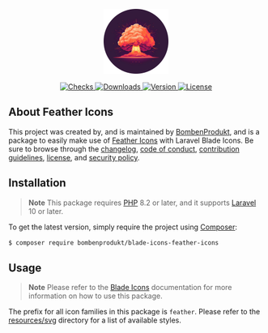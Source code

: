 <p align="center">
    <a href="https://bombenprodukt.com" target="_blank">
        <img src="https://raw.githubusercontent.com/BombenProdukt/assets/main/logo-text.svg" width="128" alt="BombenProdukt Logo" />
    </a>
</p>

<p align="center">
    <a href="https://github.com/BombenProdukt/blade-icons-feather-icons/actions">
        <img src="https://badge.sh/github/check-runs/BombenProdukt/blade-icons-feather-icons" alt="Checks" />
    </a>
    <a href="https://packagist.org/packages/bombenprodukt/blade-icons-feather-icons">
        <img src="https://badge.sh/packagist/downloads/BombenProdukt/blade-icons-feather-icons" alt="Downloads" />
    </a>
    <a href="https://packagist.org/packages/bombenprodukt/blade-icons-feather-icons">
        <img src="https://badge.sh/packagist/version/BombenProdukt/blade-icons-feather-icons" alt="Version" />
    </a>
    <a href="https://packagist.org/packages/bombenprodukt/blade-icons-feather-icons">
        <img src="https://badge.sh/packagist/license/BombenProdukt/blade-icons-feather-icons" alt="License" />
    </a>
</p>

## About Feather Icons

This project was created by, and is maintained by [BombenProdukt](https://github.com/BombenProdukt), and is a package to easily make use of [Feather Icons](https://github.com/feathericons/feather) with Laravel Blade Icons. Be sure to browse through the [changelog](CHANGELOG.md), [code of conduct](.github/CODE_OF_CONDUCT.md), [contribution guidelines](.github/CONTRIBUTING.md), [license](LICENSE), and [security policy](.github/SECURITY.md).

## Installation

> **Note**
> This package requires [PHP](https://www.php.net/) 8.2 or later, and it supports [Laravel](https://laravel.com/) 10 or later.

To get the latest version, simply require the project using [Composer](https://getcomposer.org/):

```bash
$ composer require bombenprodukt/blade-icons-feather-icons
```

## Usage

> **Note**
> Please refer to the [Blade Icons](https://github.com/BombenProdukt/blade-icons) documentation for more information on how to use this package.

The prefix for all icon families in this package is `feather`. Please refer to the [resources/svg](/resources/svg) directory for a list of available styles.
